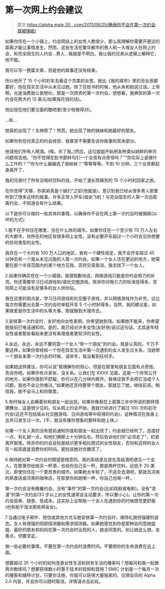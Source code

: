 # 第一次网上约会建议

> 原文:[https://alpha male 20 . com/2011/08/25/确保你不会在第一次约会就被搞砸/](https://alphamale20.com/2011/08/25/ensuring-you-dont-get-screwed-on-a-first-date/)

如果你住在一个小镇上，约会网站上的女性人数很少，那么我理解你需要开更远的距离才能让事情发生。然而，这些生活在繁华都市的男人和一大堆女人在网上约会，和完全陌生的人约会...男人...我就是不明白。我让我的兄弟从逻辑上解释它，他不能。

我可以写一整篇文章，但是他的故事还没有结束。

所以他开了 15 个小时的车去看这个完美的女孩，她比《我的城市》里的丑女孩都要好。他在现实生活中从未见过她，除了在脸书的时候，他从未和她说过话。上帝啊。光是油费就让我想吐。那是一次昂贵的第一次约会。想想看，我典型的第一次约会花费大约 12 美元(如果我花钱的话)。

他出现在他们要见面的酷吧里(至少他做得对)。

...和...

她真的出现了！太神奇了！然而，她出现了她的妹妹和她最好的朋友。

如果你有任何真正的约会经验，我甚至不需要告诉你故事的其余部分。

他请他们所有人喝酒。(唉。杀了我。)然后，这位姐姐开始用各种类似纳粹的审讯问题攻击他。"你不觉得在脸书那样勾引一个女孩有点奇怪吗？"“你实际上是做什么工作的？”“你为什么偏偏选了我妹妹？”等等等等。不到 10 分钟，三个女孩都起身离开了。

我的兄弟付了所有没喝的饮料的钱，开始了漫长而痛苦的 15 个小时的回家之旅。

在你觉得“天哪，你弟弟真是个娘们”之前(他就是)，意识到我已经从很多男人那里听到了很多这样的故事。许多正常人开车(或坐飞机！与完全陌生的人第一次远距离约会，不知道会有什么结果。

以下是你可以做的一些具体的事情，以确保你不会在网上第一次约会时被搞砸(以坏的方式):

1.我不在乎你住在哪里，住在什么样的城市。如果你住在一个至少有 70 万人左右的大都市，你所在的地区有很多网上女性，没有必要开车超过一个小时去见你想要的任何类型的女性。

我住在一个大约有 100 万人口的地区，我有一个硬性规定，我不会开车超过 45 分钟去和一个我从未见过面的人第一次约会。如果一个女人住在更远的地方，她需要在那个半径范围内的某个地方见我，否则交易取消，我去找下一个女人。

2.如果你确实住在一个小城镇，我很抱歉地说，网络游戏只能是你约会努力的补充。你还需要学习日间游戏和/或社交圈游戏。除非你对吸引力的标准低得多，否则网上可能没有足够多的女人供你玩。

我在这里的观点是，学习日间游戏和社交圈子游戏，并以网络游戏作为补充，远比每次你需要出去第一次约会时单程开车 5 个小时好得多。当然，我的建议是，如果做爱是你生活中的头等大事，那就搬到大城市去。

3.安排第一次约会时，友好地向女性表明，你希望她到场。如果她不能来，你希望她提前打电话通知你。是的，我已经对许多女性(友好地)说过这句话，尤其是年轻女性或者那些看起来更没有条理或者更轻浮的女性。

4.永远，永远，永远不要同意一个女人“带一个朋友”的约会。我是认真的。千万不要这样。如果你曾经和一个你在现实生活中第一次遇到的女人发生过关系，当她带一个朋友来第一次约会的时候，请举手。我没看到任何手。

如果她这样建议，你可以说“我理解你的担心，但是在那里和朋友见面有点奇怪。告诉你吧。如果你有点紧张，没关系。让我们在 XXXX 见面，这是一个非常公开的地方，如果你感到不舒服，你可以在几分钟内离开，我保证我不会把它当成个人问题，我也不会让你难过。”如果她还坚持要带个朋友，那就忘了她，继续前进。相信我，她不会马上和你做爱。

5.有时候女人会瞒着你和朋友一起出现。如果你像我在上面第三步中所说的那样搭建舞台，这是很少见的。仅从网上约会开始，我就已经进行了超过 100 次的初次约会(这还不包括我从社交圈游戏、日间游戏等中获得的约会)，这种情况在我身上总共只发生过一次。(不，我没有像你想象的那样和她上床。)

如果一个女人真的没有提前通知你就和朋友一起出现了，约会就已经吹了。态度好一点，有礼貌一点，和他们俩聊上十分钟左右，然后告诉他们你“必须走了”，赶紧离开那里。除非你的约会目标是结识更多柏拉图式的女性朋友，否则和这样的女人在一起简直是浪费你的时间。更别说她对你撒谎了。

6.保持她对第一次约会的期望是随意的。我的系统是总是在高级酒吧遇见一个女人，在那里你给她买一杯酒，也给你自己买一杯。那是两杯饮料，远低于 20 美元，即使你住在一个更昂贵的城市。如果她太年轻了，不适合去酒吧，那就去凉爽的熟食店或凉爽的咖啡店，在那里你和她喝一杯，你自己也喝一杯。

第一次约会没有晚餐约会。没有“事件”的第一次约会(比如戏剧或电影)。没有“浪漫”的第一次约会(33 岁以上的女性通常会主动要求，所以要小心)。让你的第一次约会简单、随意、低成本。这实际上会帮助一个女人在遇到你的时候感觉更舒服(也有助于淘汰那些拜金女)。

7.当通过电子邮件、短信或其他方式与她安排第一次约会时，保持礼貌但强硬的姿态。女人有很强的阴部探测器和需求探测器。如果她感觉到你是那种会同意她姐姐、最好的朋友和妈妈在第一次约会时出现的人，她会同意的。别让她这么想。友善点，但要坚定。

做一些必要的事情，不要在第一次约会时浪费时间。不要把你的生命浪费在这上面。

想要超过 35 个小时的如何改善女性生活和财务生活的播客吗？想每月和我一起做两次教练吗？想要获得数小时基于技术的视频和音频？SMIC 计划是一个每月一次的播客和辅导计划，只要你注册，你就可以获得大量独家的、仅限会员的 Alpha 2.0 内容，并且你可以随时取消。详情请点击此处。